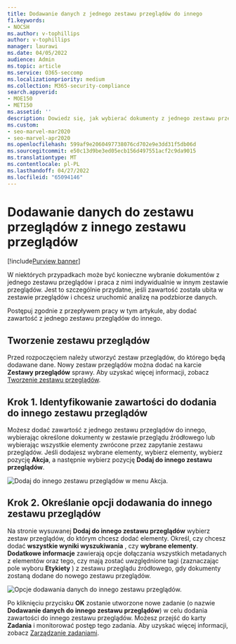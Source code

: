 ```yaml
---
title: Dodawanie danych z jednego zestawu przeglądów do innego
f1.keywords:
- NOCSH
ms.author: v-tophillips
author: v-tophillips
manager: laurawi
ms.date: 04/05/2022
audience: Admin
ms.topic: article
ms.service: O365-seccomp
ms.localizationpriority: medium
ms.collection: M365-security-compliance
search.appverid:
- MOE150
- MET150
ms.assetid: ''
description: Dowiedz się, jak wybierać dokumenty z jednego zestawu przeglądów i pracować z nimi indywidualnie w innym zestawie w przypadku zbierania elektronicznych materiałów dowodowych w usłudze Microsoft Purview (Premium).
ms.custom:
- seo-marvel-mar2020
- seo-marvel-apr2020
ms.openlocfilehash: 599af9e2060497738076cd702e9e3dd31f5db06d
ms.sourcegitcommit: e50c13d9be3ed05ecb156d497551acf2c9da9015
ms.translationtype: MT
ms.contentlocale: pl-PL
ms.lasthandoff: 04/27/2022
ms.locfileid: "65094146"
---
```

# <a name="add-data-to-a-review-set-from-another-review-set"></a>Dodawanie danych do zestawu przeglądów z innego zestawu przeglądów

[!include[Purview banner](../includes/purview-rebrand-banner.md)]

W niektórych przypadkach może być konieczne wybranie dokumentów z jednego zestawu przeglądów i praca z nimi indywidualnie w innym zestawie przeglądów. Jest to szczególnie przydatne, jeśli zawartość została ubita w zestawie przeglądów i chcesz uruchomić analizę na podzbiorze danych.

Postępuj zgodnie z przepływem pracy w tym artykule, aby dodać zawartość z jednego zestawu przeglądów do innego.

## <a name="create-a-review-set"></a>Tworzenie zestawu przeglądów

Przed rozpoczęciem należy utworzyć zestaw przeglądów, do którego będą dodawane dane.  Nowy zestaw przeglądów można dodać na karcie **Zestawy przeglądów** sprawy. Aby uzyskać więcej informacji, zobacz [Tworzenie zestawu przeglądów](managing-review-sets.md#create-a-review-set).

## <a name="step-1-identify-content-to-add-to-another-review-set"></a>Krok 1. Identyfikowanie zawartości do dodania do innego zestawu przeglądów

Możesz dodać zawartość z jednego zestawu przeglądów do innego, wybierając określone dokumenty w zestawie przeglądu źródłowego lub wybierając wszystkie elementy zwrócone przez zapytanie zestawu przeglądów. Jeśli dodajesz wybrane elementy, wybierz elementy, wybierz pozycję **Akcja**, a następnie wybierz pozycję **Dodaj do innego zestawu przeglądów**.

![Dodaj do innego zestawu przeglądów w menu Akcja.](../media/64f2a4d4-eba3-4ab3-a3ba-d519feea3142.png)

## <a name="step-2-specify-options-for-adding-to-another-review-set"></a>Krok 2. Określanie opcji dodawania do innego zestawu przeglądów

Na stronie wysuwanej **Dodaj do innego zestawu przeglądów** wybierz zestaw przeglądów, do którym chcesz dodać elementy. Określ, czy chcesz dodać **wszystkie wyniki wyszukiwania** , czy **wybrane elementy**.  **Dodatkowe informacje** zawierają opcje dołączania wszystkich metadanych z elementów oraz tego, czy mają zostać uwzględnione tagi (zaznaczając pole wyboru **Etykiety** ) z zestawu przeglądu źródłowego, gdy dokumenty zostaną dodane do nowego zestawu przeglądów.  

![Opcje dodawania danych do innego zestawu przeglądów.](../media/6440ee44-68fd-44d7-b43a-3a477345525c.png)

Po kliknięciu przycisku **OK** zostanie utworzone nowe zadanie (o nazwie **Dodawanie danych do innego zestawu przeglądów**) w celu dodania zawartości do innego zestawu przeglądów. Możesz przejść do karty **Zadania** i monitorować postęp tego zadania. Aby uzyskać więcej informacji, zobacz [Zarządzanie zadaniami](managing-jobs-ediscovery20.md).
